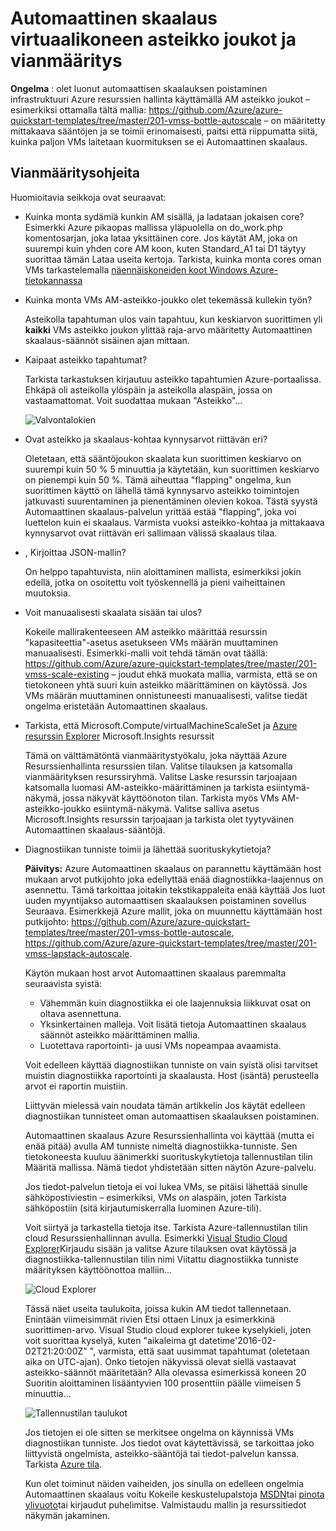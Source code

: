 <properties
    pageTitle="Automaattinen skaalaus, jossa virtuaalikoneen asteikko tietojoukkoa vianmääritys | Microsoft Azure"
    description="Vianmääritys Automaattinen skaalaus virtuaalikoneen asteikko joukkojen kanssa. Lisätietoja tyypillinen ongelmia sekä niiden ratkaisemiseksi."
    services="virtual-machine-scale-sets"
    documentationCenter=""
    authors="gbowerman"
    manager="timlt"
    editor=""
    tags="azure-resource-manager"/>

<tags
    ms.service="virtual-machine-scale-sets"
    ms.workload="na"
    ms.tgt_pltfrm="windows"
    ms.devlang="na"
    ms.topic="article"
    ms.date="10/28/2016"
    ms.author="guybo"/>

# <a name="troubleshooting-autoscale-with-virtual-machine-scale-sets"></a>Automaattinen skaalaus virtuaalikoneen asteikko joukot ja vianmääritys

**Ongelma** : olet luonut automaattisen skaalauksen poistaminen infrastruktuuri Azure resurssien hallinta käyttämällä AM asteikko joukot – esimerkiksi ottamalla tältä mallia: https://github.com/Azure/azure-quickstart-templates/tree/master/201-vmss-bottle-autoscale – on määritetty mittakaava sääntöjen ja se toimii erinomaisesti, paitsi että riippumatta siitä, kuinka paljon VMs laitetaan kuormituksen se ei Automaattinen skaalaus.

## <a name="troubleshooting-steps"></a>Vianmääritysohjeita

Huomioitavia seikkoja ovat seuraavat:

- Kuinka monta sydämiä kunkin AM sisällä, ja ladataan jokaisen core?
 Esimerkki Azure pikaopas mallissa yläpuolella on do_work.php komentosarjan, joka lataa yksittäinen core. Jos käytät AM, joka on suurempi kuin yhden core AM koon, kuten Standard_A1 tai D1 täytyy suorittaa tämän Lataa useita kertoja. Tarkista, kuinka monta cores oman VMs tarkastelemalla [näennäiskoneiden koot Windows Azure-tietokannassa](../virtual-machines/virtual-machines-windows-sizes.md)

- Kuinka monta VMs AM-asteikko-joukko olet tekemässä kullekin työn?

    Asteikolla tapahtuman ulos vain tapahtuu, kun keskiarvon suorittimen yli **kaikki** VMs asteikko joukon ylittää raja-arvo määritetty Automaattinen skaalaus-säännöt sisäinen ajan mittaan.

- Kaipaat asteikko tapahtumat?

    Tarkista tarkastuksen kirjautuu asteikko tapahtumien Azure-portaalissa. Ehkäpä oli asteikolla ylöspäin ja asteikolla alaspäin, jossa on vastaamattomat. Voit suodattaa mukaan "Asteikko"...

    ![Valvontalokien][audit]

- Ovat asteikko ja skaalaus-kohtaa kynnysarvot riittävän eri?

    Oletetaan, että sääntöjoukon skaalata kun suorittimen keskiarvo on suurempi kuin 50 % 5 minuuttia ja käytetään, kun suorittimen keskiarvo on pienempi kuin 50 %. Tämä aiheuttaa "flapping" ongelma, kun suorittimen käyttö on lähellä tämä kynnysarvo asteikko toimintojen jatkuvasti suurentaminen ja pienentäminen olevien kokoa. Tästä syystä Automaattinen skaalaus-palvelun yrittää estää "flapping", joka voi luettelon kuin ei skaalaus. Varmista vuoksi asteikko-kohtaa ja mittakaava kynnysarvot ovat riittävän eri sallimaan välissä skaalaus tilaa.

- , Kirjoittaa JSON-mallin?

    On helppo tapahtuvista, niin aloittaminen mallista, esimerkiksi jokin edellä, jotka on osoitettu voit työskennellä ja pieni vaiheittainen muutoksia. 

- Voit manuaalisesti skaalata sisään tai ulos?

    Kokeile mallirakenteeseen AM asteikko määrittää resurssin "kapasiteettia"-asetus asetukseen VMs määrän muuttaminen manuaalisesti. Esimerkki-malli voit tehdä tämän ovat täällä: https://github.com/Azure/azure-quickstart-templates/tree/master/201-vmss-scale-existing – joudut ehkä muokata mallia, varmista, että se on tietokoneen yhtä suuri kuin asteikko määrittäminen on käytössä. Jos VMs määrän muuttaminen onnistuneesti manuaalisesti, valitse tiedät ongelma eristetään Automaattinen skaalaus.

- Tarkista, että Microsoft.Compute/virtualMachineScaleSet ja [Azure resurssin Explorer](https://resources.azure.com/) Microsoft.Insights resurssit

    Tämä on välttämätöntä vianmääritystyökalu, joka näyttää Azure Resurssienhallinta resurssien tilan. Valitse tilauksen ja katsomalla vianmäärityksen resurssiryhmä. Valitse Laske resurssin tarjoajaan katsomalla luomasi AM-asteikko-määrittäminen ja tarkista esiintymä-näkymä, jossa näkyvät käyttöönoton tilan. Tarkista myös VMs AM-asteikko-joukko esiintymä-näkymä. Valitse salliva asetus Microsoft.Insights resurssin tarjoajaan ja tarkista olet tyytyväinen Automaattinen skaalaus-sääntöjä.

- Diagnostiikan tunniste toimii ja lähettää suorituskykytietoja?

    __Päivitys:__ Azure Automaattinen skaalaus on parannettu käyttämään host mukaan arvot putkijohto joka edellyttää enää diagnostiikka-laajennus on asennettu. Tämä tarkoittaa joitakin tekstikappaleita enää käyttää Jos luot uuden myyntijakso automaattisen skaalauksen poistaminen sovellus Seuraava. Esimerkkejä Azure mallit, joka on muunnettu käyttämään host putkijohto: https://github.com/Azure/azure-quickstart-templates/tree/master/201-vmss-bottle-autoscale, https://github.com/Azure/azure-quickstart-templates/tree/master/201-vmss-lapstack-autoscale. 

    Käytön mukaan host arvot Automaattinen skaalaus paremmalta seuraavista syistä:

    - Vähemmän kuin diagnostiikka ei ole laajennuksia liikkuvat osat on oltava asennettuna.
    - Yksinkertainen malleja. Voit lisätä tietoja Automaattinen skaalaus säännöt asteikko määrittäminen mallia.
    - Luotettava raportointi- ja uusi VMs nopeampaa avaamista.

    Voit edelleen käyttää diagnostiikan tunniste on vain syistä olisi tarvitset muistin diagnostiikka raportointi ja skaalausta. Host (isäntä) perusteella arvot ei raportin muistiin.

    Liittyvän mielessä vain noudata tämän artikkelin Jos käytät edelleen diagnostiikan tunnisteet oman automaattisen skaalauksen poistaminen.

    Automaattinen skaalaus Azure Resurssienhallinta voi käyttää (mutta ei enää pitää) avulla AM tunniste nimeltä diagnostiikka-tunniste. Sen tietokoneesta kuuluu äänimerkki suorituskykytietoja tallennustilan tilin Määritä mallissa. Nämä tiedot yhdistetään sitten näytön Azure-palvelu.

    Jos tiedot-palvelun tietoja ei voi lukea VMs, se pitäisi lähettää sinulle sähköpostiviestin – esimerkiksi, VMs on alaspäin, joten Tarkista sähköpostiin (sitä kirjautumiskerralla luominen Azure-tili).

    Voit siirtyä ja tarkastella tietoja itse. Tarkista Azure-tallennustilan tilin cloud Resurssienhallinnan avulla. Esimerkki [Visual Studio Cloud Explorer](https://visualstudiogallery.msdn.microsoft.com/aaef6e67-4d99-40bc-aacf-662237db85a2)Kirjaudu sisään ja valitse Azure tilauksen ovat käytössä ja diagnostiikka-tallennustilan tilin nimi Viitattu diagnostiikka tunniste määrityksen käyttöönottoa malliin...

    ![Cloud Explorer][explorer]

    Tässä näet useita taulukoita, joissa kukin AM tiedot tallennetaan. Enintään viimeisimmät rivien Etsi ottaen Linux ja esimerkkinä suorittimen-arvo. Visual Studio cloud explorer tukee kyselykieli, joten voit suorittaa kyselyä, kuten "aikaleima gt datetime'2016-02-02T21:20:00Z" ", varmista, että saat uusimmat tapahtumat (oletetaan aika on UTC-ajan). Onko tietojen näkyvissä olevat siellä vastaavat asteikko-säännöt määritetään? Alla olevassa esimerkissä koneen 20 Suoritin aloittaminen lisääntyvien 100 prosenttiin päälle viimeisen 5 minuuttia...

    ![Tallennustilan taulukot][tables]

    Jos tietojen ei ole sitten se merkitsee ongelma on käynnissä VMs diagnostiikan tunniste. Jos tiedot ovat käytettävissä, se tarkoittaa joko liittyvistä ongelmista, asteikko-sääntöjä tai tiedot-palvelun kanssa. Tarkista [Azure tila](https://azure.microsoft.com/status/).

    Kun olet toiminut näiden vaiheiden, jos sinulla on edelleen ongelmia Automaattinen skaalaus voitu Kokeile keskustelupalstoja [MSDN](https://social.msdn.microsoft.com/forums/azure/home?category=windowsazureplatform%2Cazuremarketplace%2Cwindowsazureplatformctp)tai [pinota ylivuoto](http://stackoverflow.com/questions/tagged/azure)tai kirjaudut puhelimitse. Valmistaudu mallin ja resurssitiedot näkymän jakaminen.

[audit]: ./media/virtual-machine-scale-sets-troubleshoot/image3.png
[explorer]: ./media/virtual-machine-scale-sets-troubleshoot/image1.png
[tables]: ./media/virtual-machine-scale-sets-troubleshoot/image4.png
